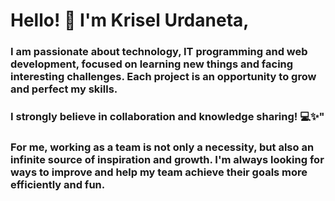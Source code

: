 # Hello! 👋 I'm Krisel Urdaneta,

### I am passionate about technology, IT programming and web development, focused on learning new things and facing interesting challenges. Each project is an opportunity to grow and perfect my skills.
### I strongly believe in collaboration and knowledge sharing! 💻✨"
### For me, working as a team is not only a necessity, but also an infinite source of inspiration and growth. I'm always looking for ways to improve and help my team achieve their goals more efficiently and fun.




